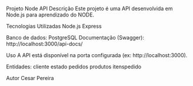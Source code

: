 Projeto Node API
Descrição
Este projeto é uma API desenvolvida em Node.js para aprendizado do NODE.

Tecnologias Utilizadas
Node.js
Express

Banco de dados: PostgreSQL
Documentação (Swagger):  http://localhost:3000/api-docs/


Uso
A API está disponível na porta configurada (ex: http://localhost:3000).

Entidades:
cliente
estado
pedidos
produtos
itenspedido


Autor
Cesar Pereira
